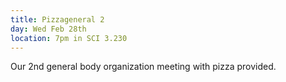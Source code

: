 ```yaml
---
title: Pizzageneral 2
day: Wed Feb 28th
location: 7pm in SCI 3.230
---
```


Our 2nd general body organization meeting with pizza provided.
